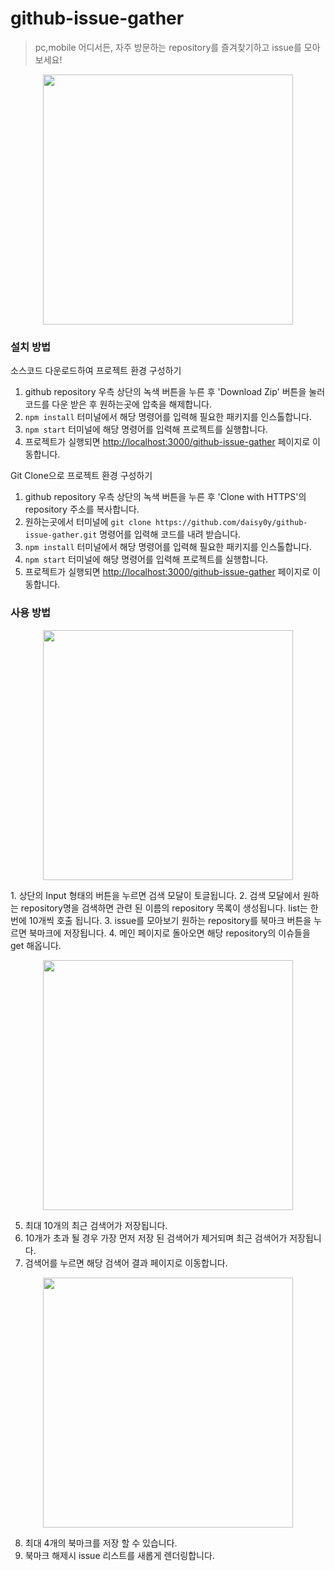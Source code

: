 # github-issue-gather
>pc,mobile 어디서든, 자주 방문하는 repository를 즐겨찾기하고 issue를 모아보세요!

<p align='center'>
  <img src='https://user-images.githubusercontent.com/61371367/138706355-ff93522a-51e1-4375-b04a-af5364d98489.png' width='400'/>
</p>



### 설치 방법

소스코드 다운로드하여 프로젝트 환경 구성하기

1. github repository 우측 상단의 녹색 버튼을 누른 후 'Download Zip' 버튼을 눌러 코드를 다운 받은 후 원하는곳에 압축을 해제합니다.
2. ```npm install``` 터미널에서 해당 명령어를 입력해 필요한 패키지를 인스톨합니다.
3. ```npm start``` 터미널에 해당 명령어를 입력해 프로젝트를 실행합니다.
4. 프로젝트가 실행되면 [http://localhost:3000/github-issue-gather](http://localhost:3000/github-issue-gather) 페이지로 이동합니다.

Git Clone으로 프로젝트 환경 구성하기

1. github repository 우측 상단의 녹색 버튼을 누른 후 'Clone with HTTPS'의 repository 주소를 복사합니다.
2. 원하는곳에서 터미널에 ```git clone https://github.com/daisy0y/github-issue-gather.git``` 명령어를 입력해 코드를 내려 받습니다.
3. ```npm install``` 터미널에서 해당 명령어를 입력해 필요한 패키지를 인스톨합니다.
4. ```npm start``` 터미널에 해당 명령어를 입력해 프로젝트를 실행합니다.
5. 프로젝트가 실행되면 [http://localhost:3000/github-issue-gather](http://localhost:3000/github-issue-gather) 페이지로 이동합니다.

### 사용 방법
<p align='center'>
  <img src='https://user-images.githubusercontent.com/61371367/138714981-169288a9-6911-420a-bac7-f71dd31e2b7b.gif' width='400' />
</p>
1. 상단의 Input 형태의 버튼을 누르면 검색 모달이 토글됩니다.
2. 검색 모달에서 원하는 repository명을 검색하면 관련 된 이름의 repository 목록이 생성됩니다. list는 한번에 10개씩 호출 됩니다.
3. issue를 모아보기 원하는 repository를 북마크 버튼을 누르면 북마크에 저장됩니다.
4. 메인 페이지로 돌아오면 해당 repository의 이슈들을 get 해옵니다. 

<p align='center'>
  <img src='https://user-images.githubusercontent.com/61371367/138715527-d49f0446-58c1-4ac7-b60a-43d6dee20aa3.gif' width='400' />
</p>

5. 최대 10개의 최근 검색어가 저장됩니다.
6. 10개가 초과 될 경우 가장 먼저 저장 된 검색어가 제거되며 최근 검색어가 저장됩니다.
7. 검색어를 누르면 해당 검색어 결과 페이지로 이동합니다.

<p align='center'>
  <img src='https://user-images.githubusercontent.com/61371367/138716319-060e75d3-4dd6-4753-9dfc-2957daf5d722.gif' width='400' />
</p>

8. 최대 4개의 북마크를 저장 할 수 있습니다.
9. 북마크 해제시 issue 리스트를 새롭게 렌더링합니다.
